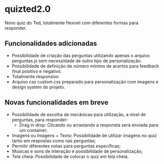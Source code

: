 # quizted2.0
Novo quiz do Ted, totalmente flexivel com diferentes formas para responder.

## Funcionalidades adicionadas
- Possibilidade de criação das perguntas utilizando apenas o arquivo perguntas.js sem necessidade de outro tipo de personalização.
- Possibilidade de definição de número mínimo de acertos para feedback final positivo e negativo.
- Totalmente responsivo
- Arquivo css custom.css preparado para personalização com imagens e design system do projeto.

## Novas funcionalidades em breve
- Possibilidade de escolha de mecânicas para utilização, a nível de perguntas, para responder:
  - Drag in drop: Clicando ou arrastando a responsta será enviada para um container;
- Imagens ou Imagens + Texto: Possibilidade de utilizar imagens no quiz tanto em respostas como nas perguntas;
- Permitir diferentes notas para perguntas específicas;
- Músicas e sons de interação e possibilidade de personalização;
- Tela cheia: Possibilidade de colocar o quiz em tela cheia.
